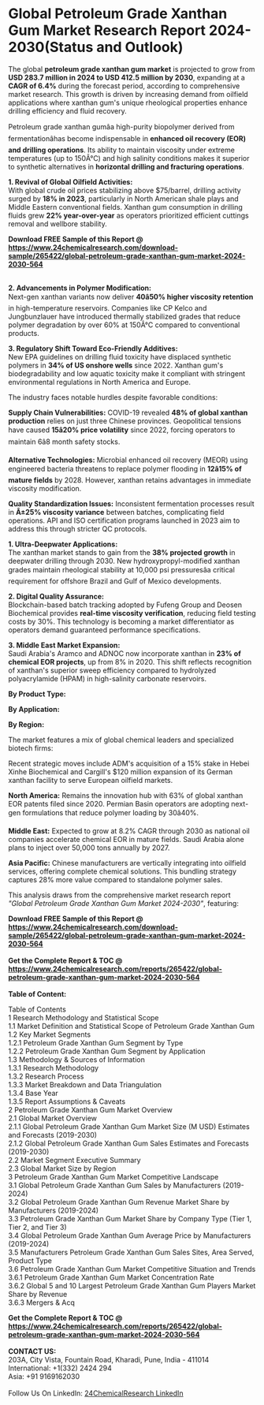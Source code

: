 <h1>Global Petroleum Grade Xanthan Gum Market Research Report 2024-2030(Status and Outlook)</h1><p>The global <strong>petroleum grade xanthan gum market</strong> is projected to grow from <strong>USD 283.7 million in 2024 to USD 412.5 million by 2030</strong>, expanding at a <strong>CAGR of 6.4%</strong> during the forecast period, according to comprehensive market research. This growth is driven by increasing demand from oilfield applications where xanthan gum's unique rheological properties enhance drilling efficiency and fluid recovery.</p><p>Petroleum grade xanthan gumâa high-purity biopolymer derived from fermentationâhas become indispensable in <strong>enhanced oil recovery (EOR) and drilling operations</strong>. Its ability to maintain viscosity under extreme temperatures (up to 150Â°C) and high salinity conditions makes it superior to synthetic alternatives in <strong>horizontal drilling and fracturing operations</strong>.</p><p><strong>1. Revival of Global Oilfield Activities:</strong><br>
With global crude oil prices stabilizing above $75/barrel, drilling activity surged by <strong>18% in 2023</strong>, particularly in North American shale plays and Middle Eastern conventional fields. Xanthan gum consumption in drilling fluids grew <strong>22% year-over-year</strong> as operators prioritized efficient cuttings removal and wellbore stability.</p><div><b>Download FREE Sample of this Report @ 
            <a href="https://www.24chemicalresearch.com/download-sample/265422/global-petroleum-grade-xanthan-gum-market-2024-2030-564">
            https://www.24chemicalresearch.com/download-sample/265422/global-petroleum-grade-xanthan-gum-market-2024-2030-564</a></b></div><br><p><strong>2. Advancements in Polymer Modification:</strong><br>
Next-gen xanthan variants now deliver <strong>40â50% higher viscosity retention</strong> in high-temperature reservoirs. Companies like CP Kelco and Jungbunzlauer have introduced thermally stabilized grades that reduce polymer degradation by over 60% at 150Â°C compared to conventional products.</p><p><strong>3. Regulatory Shift Toward Eco-Friendly Additives:</strong><br>
New EPA guidelines on drilling fluid toxicity have displaced synthetic polymers in <strong>34% of US onshore wells</strong> since 2022. Xanthan gum's biodegradability and low aquatic toxicity make it compliant with stringent environmental regulations in North America and Europe.</p><p>The industry faces notable hurdles despite favorable conditions:</p><p><strong>Supply Chain Vulnerabilities:</strong> COVID-19 revealed <strong>48% of global xanthan production</strong> relies on just three Chinese provinces. Geopolitical tensions have caused <strong>15â20% price volatility</strong> since 2022, forcing operators to maintain 6â8 month safety stocks.</p><p><strong>Alternative Technologies:</strong> Microbial enhanced oil recovery (MEOR) using engineered bacteria threatens to replace polymer flooding in <strong>12â15% of mature fields</strong> by 2028. However, xanthan retains advantages in immediate viscosity modification.</p><p><strong>Quality Standardization Issues:</strong> Inconsistent fermentation processes result in <strong>Â±25% viscosity variance</strong> between batches, complicating field operations. API and ISO certification programs launched in 2023 aim to address this through stricter QC protocols.</p><p><strong>1. Ultra-Deepwater Applications:</strong><br>
The xanthan market stands to gain from the <strong>38% projected growth</strong> in deepwater drilling through 2030. New hydroxypropyl-modified xanthan grades maintain rheological stability at 10,000 psi pressuresâa critical requirement for offshore Brazil and Gulf of Mexico developments.</p><p><strong>2. Digital Quality Assurance:</strong><br>
Blockchain-based batch tracking adopted by Fufeng Group and Deosen Biochemical provides <strong>real-time viscosity verification</strong>, reducing field testing costs by 30%. This technology is becoming a market differentiator as operators demand guaranteed performance specifications.</p><p><strong>3. Middle East Market Expansion:</strong><br>
Saudi Arabia's Aramco and ADNOC now incorporate xanthan in <strong>23% of chemical EOR projects</strong>, up from 8% in 2020. This shift reflects recognition of xanthan's superior sweep efficiency compared to hydrolyzed polyacrylamide (HPAM) in high-salinity carbonate reservoirs.</p><p><strong>By Product Type:</strong></p><p><strong>By Application:</strong></p><p><strong>By Region:</strong></p><p>The market features a mix of global chemical leaders and specialized biotech firms:</p><p>Recent strategic moves include ADM's acquisition of a 15% stake in Hebei Xinhe Biochemical and Cargill's $120 million expansion of its German xanthan facility to serve European oilfield markets.</p><p><strong>North America:</strong> Remains the innovation hub with 63% of global xanthan EOR patents filed since 2020. Permian Basin operators are adopting next-gen formulations that reduce polymer loading by 30â40%.</p><p><strong>Middle East:</strong> Expected to grow at 8.2% CAGR through 2030 as national oil companies accelerate chemical EOR in mature fields. Saudi Arabia alone plans to inject over 50,000 tons annually by 2027.</p><p><strong>Asia Pacific:</strong> Chinese manufacturers are vertically integrating into oilfield services, offering complete chemical solutions. This bundling strategy captures 28% more value compared to standalone polymer sales.</p><p>This analysis draws from the comprehensive market research report <em>"Global Petroleum Grade Xanthan Gum Market 2024-2030"</em>, featuring:</p><div><b>Download FREE Sample of this Report @ 
            <a href="https://www.24chemicalresearch.com/download-sample/265422/global-petroleum-grade-xanthan-gum-market-2024-2030-564">
            https://www.24chemicalresearch.com/download-sample/265422/global-petroleum-grade-xanthan-gum-market-2024-2030-564</a></b></div><br><div><b>Get the Complete Report & TOC @ 
            <a href="https://www.24chemicalresearch.com/reports/265422/global-petroleum-grade-xanthan-gum-market-2024-2030-564">
            https://www.24chemicalresearch.com/reports/265422/global-petroleum-grade-xanthan-gum-market-2024-2030-564</a></b></div><br>
            <b>Table of Content:</b><p>Table of Contents<br />
1 Research Methodology and Statistical Scope<br />
1.1 Market Definition and Statistical Scope of Petroleum Grade Xanthan Gum<br />
1.2 Key Market Segments<br />
1.2.1 Petroleum Grade Xanthan Gum Segment by Type<br />
1.2.2 Petroleum Grade Xanthan Gum Segment by Application<br />
1.3 Methodology & Sources of Information<br />
1.3.1 Research Methodology<br />
1.3.2 Research Process<br />
1.3.3 Market Breakdown and Data Triangulation<br />
1.3.4 Base Year<br />
1.3.5 Report Assumptions & Caveats<br />
2 Petroleum Grade Xanthan Gum Market Overview<br />
2.1 Global Market Overview<br />
2.1.1 Global Petroleum Grade Xanthan Gum Market Size (M USD) Estimates and Forecasts (2019-2030)<br />
2.1.2 Global Petroleum Grade Xanthan Gum Sales Estimates and Forecasts (2019-2030)<br />
2.2 Market Segment Executive Summary<br />
2.3 Global Market Size by Region<br />
3 Petroleum Grade Xanthan Gum Market Competitive Landscape<br />
3.1 Global Petroleum Grade Xanthan Gum Sales by Manufacturers (2019-2024)<br />
3.2 Global Petroleum Grade Xanthan Gum Revenue Market Share by Manufacturers (2019-2024)<br />
3.3 Petroleum Grade Xanthan Gum Market Share by Company Type (Tier 1, Tier 2, and Tier 3)<br />
3.4 Global Petroleum Grade Xanthan Gum Average Price by Manufacturers (2019-2024)<br />
3.5 Manufacturers Petroleum Grade Xanthan Gum Sales Sites, Area Served, Product Type<br />
3.6 Petroleum Grade Xanthan Gum Market Competitive Situation and Trends<br />
3.6.1 Petroleum Grade Xanthan Gum Market Concentration Rate<br />
3.6.2 Global 5 and 10 Largest Petroleum Grade Xanthan Gum Players Market Share by Revenue<br />
3.6.3 Mergers & Acq</p><div><b>Get the Complete Report & TOC @ 
            <a href="https://www.24chemicalresearch.com/reports/265422/global-petroleum-grade-xanthan-gum-market-2024-2030-564">
            https://www.24chemicalresearch.com/reports/265422/global-petroleum-grade-xanthan-gum-market-2024-2030-564</a></b></div><br><b>CONTACT US:</b><br>
            203A, City Vista, Fountain Road, Kharadi, Pune, India - 411014<br>
            International: +1(332) 2424 294<br>
            Asia: +91 9169162030 <br><br>
            Follow Us On LinkedIn: <a href="https://www.linkedin.com/company/24chemicalresearch/">24ChemicalResearch LinkedIn</a>
